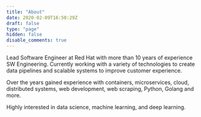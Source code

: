 ```yaml
---
title: "About"
date: 2020-02-09T16:50:29Z
draft: false
type: "page"
hidden: false
disable_comments: true
---
```


Lead Software Engineer at Red Hat with more than 10 years of experience SW Engineering.
Currently working with a variety of technologies to create data pipelines and scalable systems to improve customer experience.

Over the years gained experience with containers, microservices, cloud, distributed systems, web development, web scraping, Python, Golang and more.

Highly interested in data science, machine learning, and deep learning.
